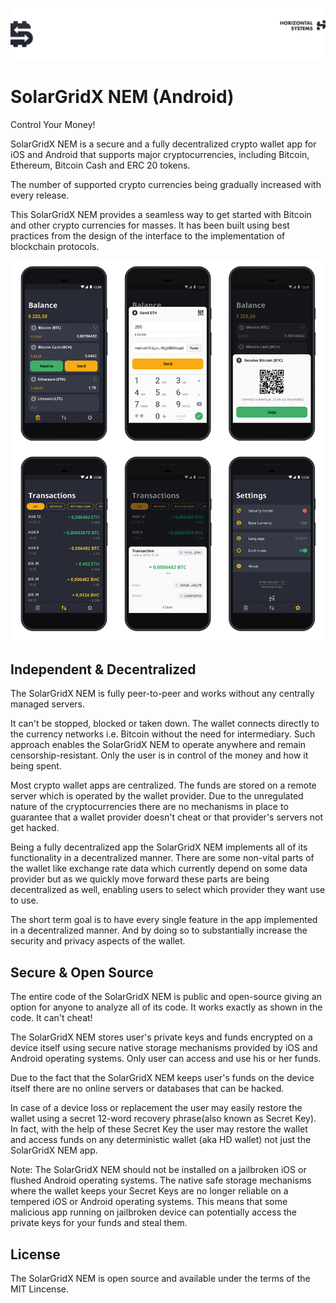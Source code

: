 ![Header](/images/top-logo.jpg)

# SolarGridX NEM (Android)

Control Your Money!

SolarGridX NEM is a secure and a fully decentralized crypto wallet app for iOS and Android that supports major cryptocurrencies, including Bitcoin, Ethereum, Bitcoin Cash and ERC 20 tokens.

The number of supported crypto currencies being gradually increased with every release.

This SolarGridX NEM provides a seamless way to get started with Bitcoin and other crypto currencies for masses. It has been built using best practices from the design of the interface to the implementation of blockchain protocols.

![Header](/images/BankWalletAllTabs-android-Mockup.jpg)


## Independent & Decentralized

The SolarGridX NEM is fully peer-to-peer and works without any centrally managed servers.

It can't be stopped, blocked or taken down. The wallet connects directly to the currency networks i.e. Bitcoin without the need for intermediary. Such approach enables the SolarGridX NEM to operate anywhere and remain censorship-resistant. Only the user is in control of the money and how it being spent.

Most crypto wallet apps are centralized. The funds are stored on a remote server which is operated by the wallet provider. Due to the unregulated nature of the cryptocurrencies there are no mechanisms in place to guarantee that a wallet provider doesn't cheat or that provider's servers not get hacked.

Being a fully decentralized app the SolarGridX NEM implements all of its functionality in a decentralized manner. There are some non-vital parts of the wallet like exchange rate data which currently depend on some data provider but as we quickly move forward these parts are being decentralized as well, enabling users to select which provider they want use to use.

The short term goal is to have every single feature in the app implemented in a decentralized manner. And by doing so to substantially increase the security and privacy aspects of the wallet.


## Secure & Open Source

The entire code of the SolarGridX NEM is public and open-source giving an option for anyone to analyze all of its code. It works exactly as shown in the code. It can't cheat!

The SolarGridX NEM stores user's private keys and funds encrypted on a device itself using secure native storage mechanisms provided by iOS and Android operating systems. Only user can access and use his or her funds.

Due to the fact that the SolarGridX NEM keeps user's funds on the device itself there are no online servers or databases that can be hacked.

In case of a device loss or replacement the user may easily restore the wallet using a secret 12-word recovery phrase(also known as Secret Key). In fact, with the help of these Secret Key the user may restore the wallet and access funds on any deterministic wallet (aka HD wallet) not just the SolarGridX NEM app.

Note: The SolarGridX NEM should not be installed on a jailbroken iOS or flushed Android operating systems. The native safe storage mechanisms where the wallet keeps your Secret Keys are no longer reliable on a tempered iOS or Android operating systems. This means that some malicious app running on jailbroken device can potentially access the private keys for your funds and steal them.

## License

The SolarGridX NEM is open source and available under the terms of the MIT Lincense.
